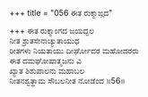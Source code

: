 +++
title = "056 ಈತ ರುಕ್ಮಾಙ್ಗದ"

+++
ಈತ ರುಕ್ಮಾಂಗದ ಜಯದ್ಬಲ  
ನೀತ ಶ್ರುತಸೇನಾಚ್ಯುತಾಯುಧ  
ರೀತಗಳು ನಿಯತಾಯು ದೀರ್ಘೋದರ ಮಹೋದರರು   
ಈತ ದಮಘೋಷಾತ್ಮಜನು ವಿ  
ಖ್ಯಾತ ಶಿಶುಪಾಲನು ಮಹಾಬಲ  
ನೀತನಶ್ವತ್ಥಾಮ ಸೌಬಲನೀತ ನೋಡೆಂದ     ॥56॥